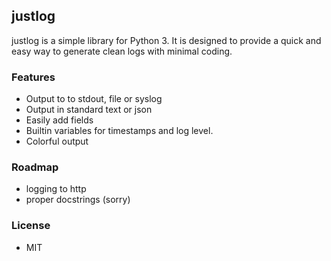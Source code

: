 ## justlog ##

justlog is a simple library for Python 3. It is designed to provide a quick and easy way to generate clean logs with minimal coding.

### Features ###

- Output to to stdout, file or syslog
- Output in standard text or json
- Easily add fields
- Builtin variables for timestamps and log level.
- Colorful output

### Roadmap ###

- logging to http
- proper docstrings (sorry)

### License ###

- MIT